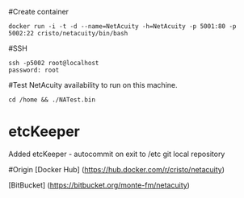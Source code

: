 #Create container
```
docker run -i -t -d --name=NetAcuity -h=NetAcuity -p 5001:80 -p 5002:22 cristo/netacuity/bin/bash
```

#SSH
```
ssh -p5002 root@localhost
password: root
```

#Test NetAcuity availability to run on this machine.
```
cd /home && ./NATest.bin
```

# etcKeeper 
Added etcKeeper - autocommit on exit to /etc git local repository

#Origin
[Docker Hub] (https://hub.docker.com/r/cristo/netacuity)

[BitBucket] (https://bitbucket.org/monte-fm/netacuity)